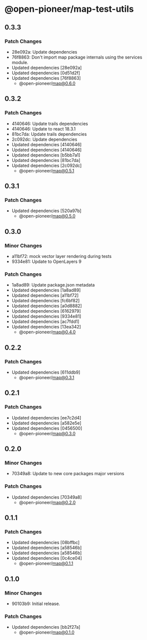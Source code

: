 # @open-pioneer/map-test-utils

## 0.3.3

### Patch Changes

-   28e092a: Update dependencies
-   76f8863: Don't import map package internals using the services module.
-   Updated dependencies [28e092a]
-   Updated dependencies [0d51d2f]
-   Updated dependencies [76f8863]
    -   @open-pioneer/map@0.6.0

## 0.3.2

### Patch Changes

-   4140646: Update trails dependencies
-   4140646: Update to react 18.3.1
-   81bc7da: Update trails dependencies
-   2c092dc: Update dependencies
-   Updated dependencies [4140646]
-   Updated dependencies [4140646]
-   Updated dependencies [b5bb7a1]
-   Updated dependencies [81bc7da]
-   Updated dependencies [2c092dc]
    -   @open-pioneer/map@0.5.1

## 0.3.1

### Patch Changes

-   Updated dependencies [520a97b]
    -   @open-pioneer/map@0.5.0

## 0.3.0

### Minor Changes

-   a11bf72: mock vector layer rendering during tests
-   9334e81: Update to OpenLayers 9

### Patch Changes

-   1a8ad89: Update package.json metadata
-   Updated dependencies [1a8ad89]
-   Updated dependencies [a11bf72]
-   Updated dependencies [fc6bf82]
-   Updated dependencies [a0d8882]
-   Updated dependencies [6162979]
-   Updated dependencies [9334e81]
-   Updated dependencies [ac7fdd1]
-   Updated dependencies [13ea342]
    -   @open-pioneer/map@0.4.0

## 0.2.2

### Patch Changes

-   Updated dependencies [611ddb9]
    -   @open-pioneer/map@0.3.1

## 0.2.1

### Patch Changes

-   Updated dependencies [ee7c2d4]
-   Updated dependencies [a582e5e]
-   Updated dependencies [0456500]
    -   @open-pioneer/map@0.3.0

## 0.2.0

### Minor Changes

-   70349a8: Update to new core packages major versions

### Patch Changes

-   Updated dependencies [70349a8]
    -   @open-pioneer/map@0.2.0

## 0.1.1

### Patch Changes

-   Updated dependencies [08bffbc]
-   Updated dependencies [a58546b]
-   Updated dependencies [a58546b]
-   Updated dependencies [0c4ce04]
    -   @open-pioneer/map@0.1.1

## 0.1.0

### Minor Changes

-   90103b9: Initial release.

### Patch Changes

-   Updated dependencies [bb2f27a]
    -   @open-pioneer/map@0.1.0
